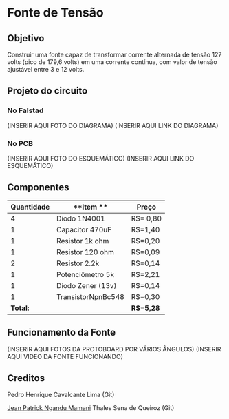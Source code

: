 # Fonte de Tensão

## Objetivo
Construir uma fonte capaz de transformar corrente alternada de tensão 127 volts (pico de 179,6 volts) em uma corrente contínua, com valor de tensão ajustável entre 3 e 12 volts.

## Projeto do circuito
### No Falstad
(INSERIR AQUI FOTO DO DIAGRAMA)
(INSERIR AQUI LINK DO DIAGRAMA)

### No PCB
(INSERIR AQUI FOTO DO ESQUEMÁTICO)
(INSERIR AQUI LINK DO ESQUEMÁTICO)


## Componentes
| **Quantidade** | **Item **         | **Preço**    |
|----------------|-------------------|--------------|
| 4              | Diodo 1N4001      | R$= 0,80     |
| 1              | Capacitor 470uF   | R$=1,40      |
| 1              | Resistor 1k ohm   | R$=0,20      |
| 1              | Resistor 120 ohm  | R$=0,09      |
| 2              | Resistor 2.2k     | R$=0,14      |
| 1              | Potenciômetro 5k  | R$=2,21      |
| 1              | Diodo Zener (13v) | R$=0,14      |
| 1              | TransistorNpnBc548| R$=0,30      |
| **Total:**     |                   | **R$=5,28** |

## Funcionamento da Fonte
(INSERIR AQUI FOTOS DA PROTOBOARD POR VÁRIOS ÂNGULOS)
(INSERIR AQUI VIDEO DA FONTE FUNCIONANDO)

## Creditos
Pedro Henrique Cavalcante Lima (Git)

[Jean Patrick Ngandu Mamani](https://github.com/JeanJPNM)
Thales Sena de Queiroz (Git)

